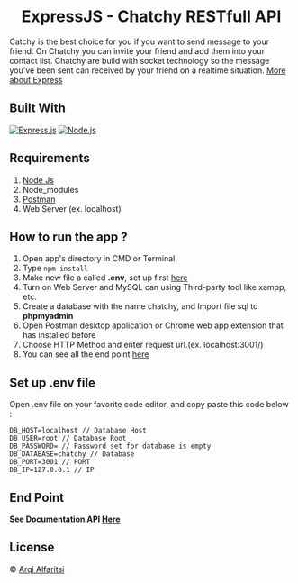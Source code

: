 <h1 align="center">ExpressJS - Chatchy RESTfull API</h1>

Catchy is the best choice for you if you want to send message to your friend. On Chatchy you can invite your friend and add them into your contact list. Chatchy are build with socket technology so the message you've been sent can received by your friend on a realtime situation. [More about Express](https://en.wikipedia.org/wiki/Express.js)

## Built With

[![Express.js](https://img.shields.io/badge/Express.js-4.x-orange.svg?style=rounded-square)](https://expressjs.com/en/starter/installing.html)
[![Node.js](https://img.shields.io/badge/Node.js-v.12.13-green.svg?style=rounded-square)](https://nodejs.org/)

## Requirements

1. <a href="https://nodejs.org/en/download/">Node Js</a>
2. Node_modules
3. <a href="https://www.getpostman.com/">Postman</a>
4. Web Server (ex. localhost)

## How to run the app ?

1. Open app's directory in CMD or Terminal
2. Type `npm install`
3. Make new file a called **.env**, set up first [here](#set-up-env-file)
4. Turn on Web Server and MySQL can using Third-party tool like xampp, etc.
5. Create a database with the name chatchy, and Import file sql to **phpmyadmin**
6. Open Postman desktop application or Chrome web app extension that has installed before
7. Choose HTTP Method and enter request url.(ex. localhost:3001/)
8. You can see all the end point [here](#end-point)

## Set up .env file

Open .env file on your favorite code editor, and copy paste this code below :

```
DB_HOST=localhost // Database Host
DB_USER=root // Database Root
DB_PASSWORD= // Password set for database is empty
DB_DATABASE=chatchy // Database
DB_PORT=3001 // PORT
DB_IP=127.0.0.1 // IP
```

## End Point

**See Documentation API [Here](https://documenter.getpostman.com/view/12330489/TVKJxEeR)**

## License

© [Arqi Alfaritsi](https://github.com/alfaritsi21/)
